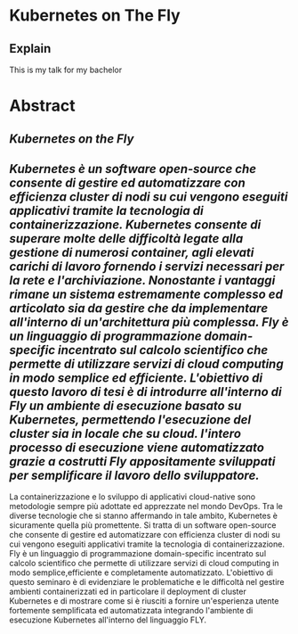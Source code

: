 # Kubernetes on The Fly
## Explain
This is my talk for my bachelor 
# Abstract

## *Kubernetes on the Fly*

## *Kubernetes è un software open-source che consente di gestire ed automatizzare con efficienza cluster di nodi su cui vengono eseguiti applicativi tramite la tecnologia di containerizzazione. Kubernetes consente di superare molte delle difficoltà legate alla gestione di numerosi container, agli elevati carichi di lavoro fornendo i servizi necessari per la rete e l'archiviazione. Nonostante i vantaggi rimane un sistema estremamente complesso ed articolato sia da gestire che da implementare all'interno di un'architettura più complessa. Fly è un linguaggio di programmazione domain-specific incentrato sul calcolo scientifico che permette di utilizzare servizi di cloud computing in modo semplice ed efficiente. L'obiettivo di questo lavoro di tesi è di introdurre all'interno di Fly un ambiente di esecuzione basato su Kubernetes, permettendo l'esecuzione del cluster sia in locale che su cloud. l'intero processo di esecuzione viene automatizzato grazie a costrutti Fly appositamente sviluppati per semplificare il lavoro dello sviluppatore.*

La containerizzazione e lo sviluppo di applicativi cloud-native sono metodologie sempre più adottate ed apprezzate nel mondo DevOps. Tra le diverse tecnologie che si stanno affermando in tale ambito, Kubernetes è sicuramente quella più promettente. Si tratta di un software open-source che consente di gestire ed automatizzare con efficienza cluster di nodi su cui vengono eseguiti applicativi tramite la tecnologia di containerizzazione.  Fly è un linguaggio di programmazione domain-specific incentrato sul calcolo scientifico che permette di utilizzare servizi di cloud computing in modo semplice,efficiente e completamente automatizzato. L'obiettivo di questo seminaro è di evidenziare le problematiche e le difficoltà nel gestire ambienti containerizzati ed in particolare il deployment di cluster Kubernetes e di mostrare come si è riusciti a fornire un'esperienza utente fortemente semplificata ed automatizzata integrando l'ambiente di esecuzione Kubernetes all'interno del linguaggio FLY.